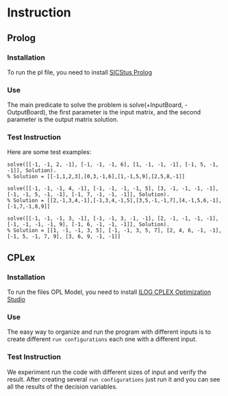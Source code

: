 # Instruction

## Prolog

### Installation

To run the pl file, you need to install [SICStus Prolog](https://sicstus.sics.se/download4.html)

### Use

The main predicate to solve the problem is solve(+InputBoard, -OutputBoard), the first parameter is the input matrix, and the second parameter is the output matrix solution.

### Test Instruction

Here are some test examples:
```
solve([[-1, -1, 2, -1], [-1, -1, -1, 6], [1, -1, -1, -1], [-1, 5, -1, -1]], Solution).
% Solution = [[-1,1,2,3],[0,3,-1,6],[1,-1,5,9],[2,5,8,-1]]

solve([[-1, -1, -1, 4, -1], [-1, -1, -1, -1, 5], [3, -1, -1, -1, -1], [-1, -1, 5, -1, -1], [-1, 7, -1, -1, -1]], Solution).
% Solution = [[2,-1,3,4,-1],[-1,3,4,-1,5],[3,5,-1,-1,7],[4,-1,5,6,-1],[-1,7,-1,8,9]]

solve([[-1, -1, -1, 3, -1], [-1, -1, 3, -1, -1], [2, -1, -1, -1, -1], [-1, -1, -1, -1, 9], [-1, 6, -1, -1, -1]], Solution).
% Solution = [[1, -1, -1, 3, 5], [-1, -1, 3, 5, 7], [2, 4, 6, -1, -1], [-1, 5, -1, 7, 9], [3, 6, 9, -1, -1]]
```

## CPLex

### Installation

To run the files OPL Model, you need to install [ILOG CPLEX Optimization Studio](https://www.ibm.com/products/ilog-cplex-optimization-studio)

### Use

The easy way to organize and run the program with different inputs is to create different ``run configurations`` each one with a different input.

### Test Instruction

We experiment run the code with different sizes of input and verify the result. After creating several ``run configurations`` just run it and you can see all the results of the decision variables.